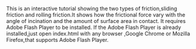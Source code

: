 This is an interactive tutorial showing the two types of friction,sliding friction and rolling friction.It shows how the frictional force vary with the angle of incination and the amount of surface area in contact. It requires Adobe Flash Player to be installed. 
If the Adobe Flash Player is already installed,just open index.html with any browser ,Google Chrome or Mozilla Firefox,that supports Adobe Flash Player.
